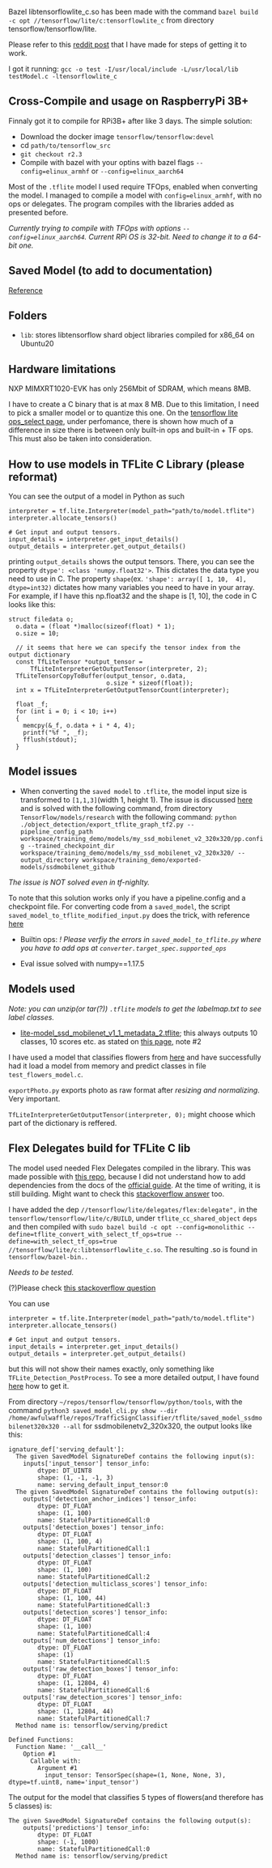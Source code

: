 Bazel libtensorflowlite_c.so has been made with the command
`bazel build -c opt //tensorflow/lite/c:tensorflowlite_c` from directory
tensorflow/tensorflow/lite.

Please refer to this [reddit
post](https://www.reddit.com/r/linuxquestions/comments/mw0a3f/need_help_with_linking_c_libraries/)
that I have made for steps of getting it to work.

I got it running: `gcc -o test -I/usr/local/include -L/usr/local/lib
testModel.c -ltensorflowlite_c`

## Cross-Compile and usage on RaspberryPi 3B+

Finnaly got it to compile for RPi3B+ after like 3 days. The simple
solution:
- Download the docker image `tensorflow/tensorflow:devel`
- cd `path/to/tensorflow_src`
- `git checkout r2.3`
- Compile with bazel with your optins with bazel flags
  `--config=elinux_armhf` or `--config=elinux_aarch64`

Most of the `.tflite` model I used require TFOps, enabled when
converting the model. I managed to compile a model with
`config=elinux_armhf`, with no ops or delegates. The program compiles
with the libraries added as presented before.

*Currently trying to compile with TFOps with options
`--config=elinux_aarch64`. Current RPi OS is 32-bit. Need to change it
to a 64-bit one.*

## Saved Model (to add to documentation)

[Reference](https://www.tensorflow.org/guide/saved_model)

## Folders

- `lib`: stores libtensorflow shard object libraries compiled for x86_64 on
  Ubuntu20

## Hardware limitations

NXP MIMXRT1020-EVK has only 256Mbit of SDRAM, which means 8MB.

I have to create a C binary that is at max 8 MB. Due to this 
limitation, I need to pick a smaller model or to quantize this one.
On the [tensorflow lite ops_select
page](https://www.tensorflow.org/lite/guide/ops_select#c),
under perfomance, there is shown how much of a difference in size there
is between only built-in ops and built-in + TF ops. This must
also be taken into consideration.

## How to use models in TFLite C Library (please reformat)

You can see the output of a model in Python as such
```
interpreter = tf.lite.Interpreter(model_path="path/to/model.tflite")
interpreter.allocate_tensors()

# Get input and output tensors.
input_details = interpreter.get_input_details()
output_details = interpreter.get_output_details()
```
printing `output_details` shows the output tensors. There, you can
see the property `dtype': <class 'numpy.float32'>`. This dictates
the data type you need to use in C. The property `shape`(ex. `'shape':
array([ 1, 10,  4], dtype=int32)` dictates how many variables you need
to have in your array. For example, if I have this np.float32 and the
shape is [1, 10], the code in C looks like this: 
```
struct filedata o;
  o.data = (float *)malloc(sizeof(float) * 1); 
  o.size = 10;                                

  // it seems that here we can specify the tensor index from the output dictionary
  const TfLiteTensor *output_tensor =
      TfLiteInterpreterGetOutputTensor(interpreter, 2);
  TfLiteTensorCopyToBuffer(output_tensor, o.data,
                           o.size * sizeof(float));
  int x = TfLiteInterpreterGetOutputTensorCount(interpreter);

  float _f;
  for (int i = 0; i < 10; i++)
  {
    memcpy(&_f, o.data + i * 4, 4);
    printf("%f ", _f);
    fflush(stdout);
  }
```

## Model issues

- When converting the `saved model` to `.tflite`, the model input size
  is transformed to `[1,1,3]`(width 1, height 1). The issue is discussed
[here](https://github.com/tensorflow/tensorflow/issues/42153#issuecomment-767493489) and is
solved with the following command, from directory
`TensorFlow/models/research` with the following command:
`python ./object_detection/export_tflite_graph_tf2.py --pipeline_config_path workspace/training_demo/models/my_ssd_mobilenet_v2_320x320/pp.config --trained_checkpoint_dir workspace/training_demo/models/my_ssd_mobilenet_v2_320x320/ --output_directory workspace/training_demo/exported-models/ssdmobilenet_github`  

*The issue is NOT solved even in tf-nighlty.*

To note that this solution works only if you have a pipeline.config and
a checkpoint file. For converting code from a `saved_model`, the script 
`saved_model_to_tflite_modified_input.py` does the trick, with reference
[here](https://github.com/tensorflow/tensorflow/issues/30180#issuecomment-505959220)

- Builtin ops: *! Please verfiy the errors in `saved_model_to_tflite.py`
  where you have to add ops at `converter.target_spec.supported_ops`*

- Eval  issue solved with numpy==1.17.5

## Models used

*Note: you can unzip(or tar(?)) `.tflite` models to get the labelmap.txt
to see label classes.*

- [lite-model_ssd_mobilenet_v1_1_metadata_2.tflite](https://tfhub.dev/tensorflow/lite-model/ssd_mobilenet_v1/1/metadata/2); 
this always outputs 10 classes, 10 scores etc. as stated on [this
page](https://www.tensorflow.org/lite/examples/object_detection/overview#output_signature),
note #2

I have used a model that classifies flowers from
[here](https://www.tensorflow.org/hub/tutorials/tf2_image_retraining)
and have successfully had it load a model from memory and predict
classes in file `test_flowers_model.c`.

`exportPhoto.py` exports photo as raw format after *resizing and normalizing*. Very important.

`TfLiteInterpreterGetOutputTensor(interpreter, 0);` might choose which part of the dictionary is reffered.

## Flex Delegates build for TFLite C lib

The model used needed Flex Delegates compiled in the library. This was
made possible with
[this repo](https://github.com/PINTO0309/TensorflowLite-flexdelegate),
because I did not understand how to add dependencies from the docs of
the [official
guide](https://www.tensorflow.org/lite/guide/ops_select#c). At the time
of writing, it is still building. Might want to check this 
[stackoverflow
answer](https://stackoverflow.com/questions/58623937/how-to-build-tensorflow-lite-with-select-tensorflow-ops-for-x86-64-systems)
too.

I have added the dep `//tensorflow/lite/delegates/flex:delegate",` in
the `tensorflow/tensorflow/lite/c/BUILD`, under
`tflite_cc_shared_object` `deps` and then compiled with
`sudo bazel build -c opt --config=monolithic
--define=tflite_convert_with_select_tf_ops=true
--define=with_select_tf_ops=true
//tensorflow/lite/c:libtensorflowlite_c.so`. The resulting .so
is found in `tensorflow/bazel-bin..`

*Needs to be tested.*

(?)Please check [this stackoverflow
question](https://stackoverflow.com/questions/65650859/converting-pretrained-model-from-tfhub-to-tflite)

You can use 
```
interpreter = tf.lite.Interpreter(model_path="path/to/model.tflite")
interpreter.allocate_tensors()

# Get input and output tensors.
input_details = interpreter.get_input_details()
output_details = interpreter.get_output_details()
```
but this will not show their names exactly, only something like
`TFLite_Detection_PostProcess`. To see a more detailed output, I have found [here](https://www.programmersought.com/article/284366009/)
how to get it.

From directory `~/repos/tensorflow/tensorflow/python/tools`, with the command `python3 saved_model_cli.py show --dir
/home/awfulwaffle/repos/TrafficSignClassifier/tflite/saved_model_ssdmobilenet320x320
--all` for ssdmobilenetv2_320x320, the output looks like this: 
```
ignature_def['serving_default']:
  The given SavedModel SignatureDef contains the following input(s):
    inputs['input_tensor'] tensor_info:
        dtype: DT_UINT8
        shape: (1, -1, -1, 3)
        name: serving_default_input_tensor:0
  The given SavedModel SignatureDef contains the following output(s):
    outputs['detection_anchor_indices'] tensor_info:
        dtype: DT_FLOAT
        shape: (1, 100)
        name: StatefulPartitionedCall:0
    outputs['detection_boxes'] tensor_info:
        dtype: DT_FLOAT
        shape: (1, 100, 4)
        name: StatefulPartitionedCall:1
    outputs['detection_classes'] tensor_info:
        dtype: DT_FLOAT
        shape: (1, 100)
        name: StatefulPartitionedCall:2
    outputs['detection_multiclass_scores'] tensor_info:
        dtype: DT_FLOAT
        shape: (1, 100, 44)
        name: StatefulPartitionedCall:3
    outputs['detection_scores'] tensor_info:
        dtype: DT_FLOAT
        shape: (1, 100)
        name: StatefulPartitionedCall:4
    outputs['num_detections'] tensor_info:
        dtype: DT_FLOAT
        shape: (1)
        name: StatefulPartitionedCall:5
    outputs['raw_detection_boxes'] tensor_info:
        dtype: DT_FLOAT
        shape: (1, 12804, 4)
        name: StatefulPartitionedCall:6
    outputs['raw_detection_scores'] tensor_info:
        dtype: DT_FLOAT
        shape: (1, 12804, 44)
        name: StatefulPartitionedCall:7
  Method name is: tensorflow/serving/predict

Defined Functions:
  Function Name: '__call__'
    Option #1
      Callable with:
        Argument #1
          input_tensor: TensorSpec(shape=(1, None, None, 3), dtype=tf.uint8, name='input_tensor')
```

The output for the model that classifies 5 types of flowers(and
therefore has 5 classes) is:
```
The given SavedModel SignatureDef contains the following output(s):
    outputs['predictions'] tensor_info:
        dtype: DT_FLOAT
        shape: (-1, 1000)
        name: StatefulPartitionedCall:0
  Method name is: tensorflow/serving/predict
```
